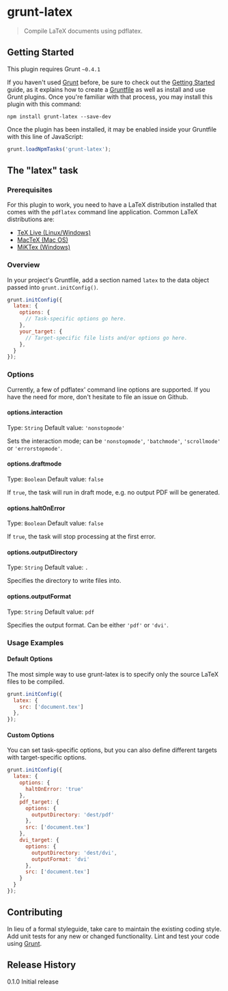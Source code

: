 # grunt-latex

> Compile LaTeX documents using pdflatex.

## Getting Started
This plugin requires Grunt `~0.4.1`

If you haven't used [Grunt](http://gruntjs.com/) before, be sure to check out the [Getting Started](http://gruntjs.com/getting-started) guide, as it explains how to create a [Gruntfile](http://gruntjs.com/sample-gruntfile) as well as install and use Grunt plugins. Once you're familiar with that process, you may install this plugin with this command:

```shell
npm install grunt-latex --save-dev
```

Once the plugin has been installed, it may be enabled inside your Gruntfile with this line of JavaScript:

```js
grunt.loadNpmTasks('grunt-latex');
```

## The "latex" task

### Prerequisites

For this plugin to work, you need to have a LaTeX distribution installed that comes with the ```pdflatex``` command line application. Common LaTeX distributions are:

* [TeX Live (Linux/Windows)](http://www.tug.org/texlive/)
* [MacTeX (Mac OS)](http://www.tug.org/mactex/)
* [MiKTex (Windows)](http://miktex.org/)

### Overview
In your project's Gruntfile, add a section named `latex` to the data object passed into `grunt.initConfig()`.

```js
grunt.initConfig({
  latex: {
    options: {
      // Task-specific options go here.
    },
    your_target: {
      // Target-specific file lists and/or options go here.
    },
  }
});
```

### Options

Currently, a few of pdflatex' command line options are supported. If you have the need for more, don't hesitate to file an issue on Github.

#### options.interaction
Type: `String`
Default value: `'nonstopmode'`

Sets the interaction mode; can be `'nonstopmode'`, `'batchmode'`, `'scrollmode'` or `'errorstopmode'`.

#### options.draftmode
Type: `Boolean`
Default value: `false`

If `true`, the task will run in draft mode, e.g. no output PDF will be generated.

#### options.haltOnError
Type: `Boolean`
Default value: `false`

If `true`, the task will stop processing at the first error.

#### options.outputDirectory
Type: `String`
Default value: `.`

Specifies the directory to write files into.

#### options.outputFormat
Type: `String`
Default value: `pdf`

Specifies the output format. Can be either `'pdf'` or `'dvi'`.

### Usage Examples

#### Default Options
The most simple way to use grunt-latex is to specify only the source LaTeX files to be compiled.

```js
grunt.initConfig({
  latex: {
    src: ['document.tex']
  },
});
```

#### Custom Options
You can set task-specific options, but you can also define different targets with target-specific options.

```js
grunt.initConfig({
  latex: {
    options: {
      haltOnError: 'true'
    },
    pdf_target: {
      options: {
        outputDirectory: 'dest/pdf'
      },
      src: ['document.tex']
    },
    dvi_target: {
      options: {
        outputDirectory: 'dest/dvi',
        outputFormat: 'dvi'
      },
      src: ['document.tex']
    }
  }
});
```

## Contributing
In lieu of a formal styleguide, take care to maintain the existing coding style. Add unit tests for any new or changed functionality. Lint and test your code using [Grunt](http://gruntjs.com/).

## Release History
0.1.0 Initial release
